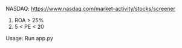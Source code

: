 NASDAQ:
https://www.nasdaq.com/market-activity/stocks/screener

1. ROA > 25%
2. 5 < PE < 20


Usage:
Run app.py
